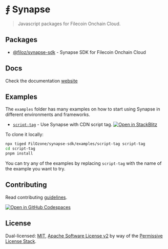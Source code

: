# ⨎ Synapse

> Javascript packages for Filecoin Onchain Cloud.

## Packages

- [@filoz/synapse-sdk](https://github.com/FilOzone/synapse-sdk/tree/main/packages/synapse-sdk) - Synapse SDK for Filecoin Onchain Cloud
<!-- - [@filoz/synapse-react](https://github.com/FilOzone/synapse-sdk/tree/main/packages/synapse-sdk) - Synapse for React
- [@filoz/synapse-core](https://github.com/FilOzone/synapse-sdk/tree/main/packages/synapse-sdk) - Core Filecoin Onchain Cloud contract actions -->

## Docs

Check the documentation [website](https://synapse.filecoin.services/)

## Examples

The `examples` folder has many examples on how to start using Synapse in different environments and frameworks.

- [`script-tag`](https://github.com/FilOzone/synapse-sdk/tree/main/examples/script-tag) - Use Synapse with CDN script tag.
[![Open in StackBlitz](https://developer.stackblitz.com/img/open_in_stackblitz_small.svg)](https://stackblitz.com/github/FilOzone/synapse-sdk/tree/main/examples/script-tag?title=Synapse%20Script%20Tag&hideExplorer=1&theme=dark)

To clone it locally:

```bash
npx tiged FilOzone/synapse-sdk/examples/script-tag script-tag
cd script-tag
pnpm install
```

You can try any of the examples by replacing `script-tag` with the name of the example you want to try.

## Contributing

Read contributing  [guidelines](.github/CONTRIBUTING.md).

[![Open in GitHub Codespaces](https://github.com/codespaces/badge.svg)](https://codespaces.new/FilOzone/synapse-sdk)

## License

Dual-licensed: [MIT](./LICENSE-MIT), [Apache Software License v2](./LICENSE-APACHE) by way of the
[Permissive License Stack](https://protocol.ai/blog/announcing-the-permissive-license-stack/).
